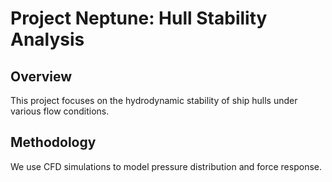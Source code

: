 # Project Neptune: Hull Stability Analysis

## Overview 
This project focuses on the hydrodynamic stability of ship hulls under various flow conditions.

## Methodology
We use CFD simulations to model pressure distribution and force response.
